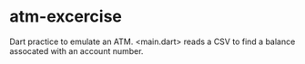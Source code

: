 # atm-excercise
Dart practice to emulate an ATM. <main.dart> reads a CSV to find a balance assocated with an account number.
